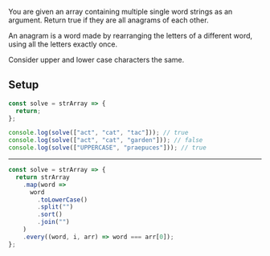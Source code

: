 You are given an array containing multiple single word strings as an argument. Return true if they are all anagrams of each other.

An anagram is a word made by rearranging the letters of a different word, using all the letters exactly once.

Consider upper and lower case characters the same.

## Setup
```js
const solve = strArray => {
  return;
};

console.log(solve(["act", "cat", "tac"])); // true
console.log(solve(["act", "cat", "garden"])); // false
console.log(solve(["UPPERCASE", "praepuces"])); // true
```

---
```js
const solve = strArray => {
  return strArray
    .map(word =>
      word
        .toLowerCase()
        .split("")
        .sort()
        .join("")
    )
    .every((word, i, arr) => word === arr[0]);
};
```
